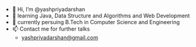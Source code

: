 - 👋 Hi, I’m @yashpriyadarshan
- 👀 learning Java, Data Structure and Algorithms and Web Development 
- 🌱 currently persuing B.Tech in Computer Science and Engineering 
- 📫 Contact me for further talks
     - yashpriyadarshan@gmail.com
